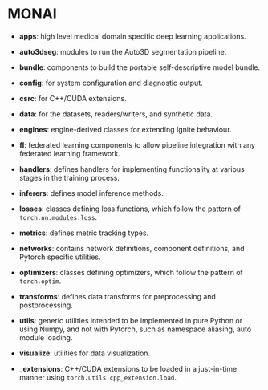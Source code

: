 # MONAI

* **apps**: high level medical domain specific deep learning applications.

* **auto3dseg**: modules to run the Auto3D segmentation pipeline.

* **bundle**: components to build the portable self-descriptive model bundle.

* **config**: for system configuration and diagnostic output.

* **csrc**: for C++/CUDA extensions.

* **data**: for the datasets, readers/writers, and synthetic data.

* **engines**: engine-derived classes for extending Ignite behaviour.

* **fl**: federated learning components to allow pipeline integration with any federated learning framework.

* **handlers**: defines handlers for implementing functionality at various stages in the training process.

* **inferers**: defines model inference methods.

* **losses**: classes defining loss functions, which follow the pattern of `torch.nn.modules.loss`.

* **metrics**: defines metric tracking types.

* **networks**: contains network definitions, component definitions, and Pytorch specific utilities.

* **optimizers**: classes defining optimizers, which follow the pattern of `torch.optim`.

* **transforms**: defines data transforms for preprocessing and postprocessing.

* **utils**: generic utilities intended to be implemented in pure Python or using Numpy,
and not with Pytorch, such as namespace aliasing, auto module loading.

* **visualize**: utilities for data visualization.

* **_extensions**: C++/CUDA extensions to be loaded in a just-in-time manner using `torch.utils.cpp_extension.load`.
